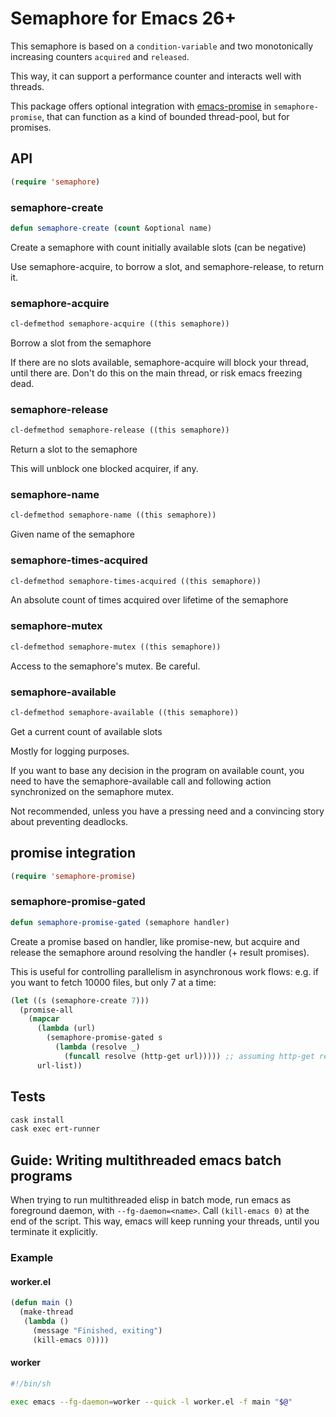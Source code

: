 # Semaphore for Emacs 26+

This semaphore is based on a `condition-variable` and two monotonically increasing counters `acquired` and `released`.

This way, it can support a performance counter and interacts well with threads.

This package offers optional integration with [emacs-promise](https://github.com/chuntaro/emacs-promise) in `semaphore-promise`, that can function as a kind of bounded thread-pool, but for promises.

## API

```el
(require 'semaphore)
```

### semaphore-create
```el
defun semaphore-create (count &optional name)
```
Create a semaphore with count initially available slots (can be negative)

Use semaphore-acquire, to borrow a slot, and semaphore-release, to return it.

### semaphore-acquire
```el
cl-defmethod semaphore-acquire ((this semaphore))
```
Borrow a slot from the semaphore

If there are no slots available, semaphore-acquire will block your thread, until there are.
Don't do this on the main thread, or risk emacs freezing dead.

### semaphore-release
```el
cl-defmethod semaphore-release ((this semaphore))
```
Return a slot to the semaphore

This will unblock one blocked acquirer, if any.

### semaphore-name
```el
cl-defmethod semaphore-name ((this semaphore))
```
Given name of the semaphore

### semaphore-times-acquired
```el
cl-defmethod semaphore-times-acquired ((this semaphore))
```
An absolute count of times acquired over lifetime of the semaphore

### semaphore-mutex
```el
cl-defmethod semaphore-mutex ((this semaphore))
```
Access to the semaphore's mutex. Be careful.

### semaphore-available
```el
cl-defmethod semaphore-available ((this semaphore))
```
Get a current count of available slots

Mostly for logging purposes.

If you want to base any decision in the program on available
count, you need to have the semaphore-available call and
following action synchronized on the semaphore mutex.

Not recommended, unless you have a pressing need and a
convincing story about preventing deadlocks.

## promise integration

```el
(require 'semaphore-promise)
```

### semaphore-promise-gated
```el
defun semaphore-promise-gated (semaphore handler)
```
Create a promise based on handler, like promise-new, but
acquire and release the semaphore around resolving the
handler (+ result promises).

This is useful for controlling parallelism in asynchronous work flows:
e.g. if you want to fetch 10000 files, but only 7 at a time:

```el
(let ((s (semaphore-create 7)))
  (promise-all
    (mapcar
      (lambda (url)
        (semaphore-promise-gated s
          (lambda (resolve _)
            (funcall resolve (http-get url))))) ;; assuming http-get returns another promise
      url-list))
```

## Tests

```sh
cask install
cask exec ert-runner
```

## Guide: Writing multithreaded emacs batch programs

When trying to run multithreaded elisp in batch mode, run emacs as
foreground daemon, with `--fg-daemon=<name>`. Call `(kill-emacs 0)` at
the end of the script. This way, emacs will keep running your threads,
until you terminate it explicitly.

### Example

#### worker.el

```el
(defun main ()
  (make-thread
   (lambda ()
     (message "Finished, exiting")
     (kill-emacs 0))))
```

#### worker

```sh
#!/bin/sh

exec emacs --fg-daemon=worker --quick -l worker.el -f main "$@"
```
